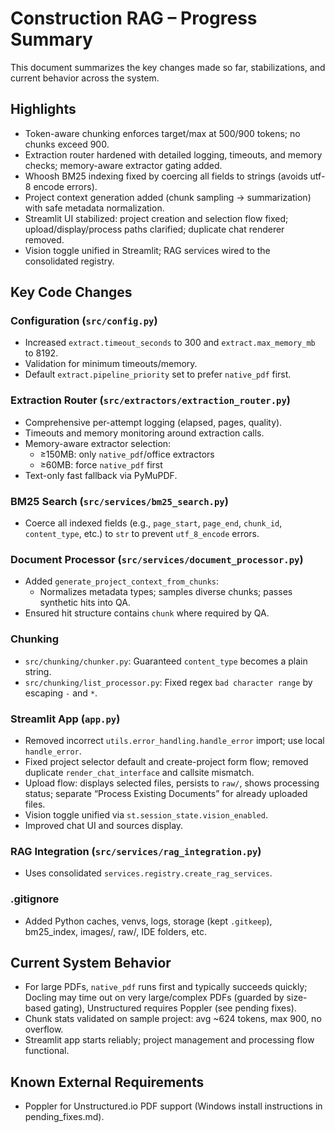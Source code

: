 # Construction RAG – Progress Summary

This document summarizes the key changes made so far, stabilizations, and current behavior across the system.

## Highlights
- Token-aware chunking enforces target/max at 500/900 tokens; no chunks exceed 900.
- Extraction router hardened with detailed logging, timeouts, and memory checks; memory-aware extractor gating added.
- Whoosh BM25 indexing fixed by coercing all fields to strings (avoids utf-8 encode errors).
- Project context generation added (chunk sampling → summarization) with safe metadata normalization.
- Streamlit UI stabilized: project creation and selection flow fixed; upload/display/process paths clarified; duplicate chat renderer removed.
- Vision toggle unified in Streamlit; RAG services wired to the consolidated registry.

## Key Code Changes

### Configuration (`src/config.py`)
- Increased `extract.timeout_seconds` to 300 and `extract.max_memory_mb` to 8192.
- Validation for minimum timeouts/memory.
- Default `extract.pipeline_priority` set to prefer `native_pdf` first.

### Extraction Router (`src/extractors/extraction_router.py`)
- Comprehensive per-attempt logging (elapsed, pages, quality).
- Timeouts and memory monitoring around extraction calls.
- Memory-aware extractor selection:
  - ≥150MB: only `native_pdf`/office extractors
  - ≥60MB: force `native_pdf` first
- Text-only fast fallback via PyMuPDF.

### BM25 Search (`src/services/bm25_search.py`)
- Coerce all indexed fields (e.g., `page_start`, `page_end`, `chunk_id`, `content_type`, etc.) to `str` to prevent `utf_8_encode` errors.

### Document Processor (`src/services/document_processor.py`)
- Added `generate_project_context_from_chunks`:
  - Normalizes metadata types; samples diverse chunks; passes synthetic hits into QA.
- Ensured hit structure contains `chunk` where required by QA.

### Chunking
- `src/chunking/chunker.py`: Guaranteed `content_type` becomes a plain string.
- `src/chunking/list_processor.py`: Fixed regex `bad character range` by escaping `-` and `*`.

### Streamlit App (`app.py`)
- Removed incorrect `utils.error_handling.handle_error` import; use local `handle_error`.
- Fixed project selector default and create-project form flow; removed duplicate `render_chat_interface` and callsite mismatch.
- Upload flow: displays selected files, persists to `raw/`, shows processing status; separate “Process Existing Documents” for already uploaded files.
- Vision toggle unified via `st.session_state.vision_enabled`.
- Improved chat UI and sources display.

### RAG Integration (`src/services/rag_integration.py`)
- Uses consolidated `services.registry.create_rag_services`.

### .gitignore
- Added Python caches, venvs, logs, storage (kept `.gitkeep`), bm25_index, images/, raw/, IDE folders, etc.

## Current System Behavior
- For large PDFs, `native_pdf` runs first and typically succeeds quickly; Docling may time out on very large/complex PDFs (guarded by size-based gating), Unstructured requires Poppler (see pending fixes).
- Chunk stats validated on sample project: avg ~624 tokens, max 900, no overflow.
- Streamlit app starts reliably; project management and processing flow functional.

## Known External Requirements
- Poppler for Unstructured.io PDF support (Windows install instructions in pending_fixes.md).


